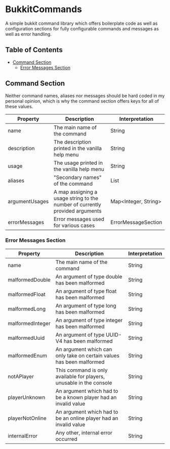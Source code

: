 <!-- This file is rendered by https://github.com/BlvckBytes/readme_helper -->

# BukkitCommands

A simple bukkit command library which offers boilerplate code as well as configuration sections
for fully configurable commands and messages as well as error handling.

## Table of Contents
- [Command Section](#command-section)
  - [Error Messages Section](#error-messages-section)

## Command Section

Neither command names, aliases nor messages should be hard coded in my personal opinion, which is why
the command section offers keys for all of these values.

| Property        | Description                                                                  | Interpretation       |
|-----------------|------------------------------------------------------------------------------|----------------------|
| name            | The main name of the command                                                 | String               |
| description     | The description printed in the vanilla help menu                             | String               |
| usage           | The usage printed in the vanilla help menu                                   | String               |
| aliases         | "Secondary names" of the command                                             | List<String>         |
| argumentUsages  | A map assigning a usage string to the number of currently provided arguments | Map<Integer, String> |
| errorMessages   | Error messages used for various cases                                        | ErrorMessageSection  |

### Error Messages Section

| Property          | Description                                                          | Interpretation |
|-------------------|----------------------------------------------------------------------|----------------|
| name              | The main name of the command                                         | String         |
| malformedDouble   | An argument of type double has been malformed                        | String         |
| malformedFloat    | An argument of type float has been malformed                         | String         |
| malformedLong     | An argument of type long has been malformed                          | String         |
| malformedInteger  | An argument of type integer has been malformed                       | String         |
| malformedUuid     | An argument of type UUID-V4 has been malformed                       | String         |
| malformedEnum     | An argument which can only take on certain values has been malformed | String         |
| notAPlayer        | This command is only available for players, unusable in the console  | String         |
| playerUnknown     | An argument which had to be a known player had an invalid value      | String         |
| playerNotOnline   | An argument which had to be an online player had an invalid value    | String         |
| internalError     | Any other, internal error occurred                                   | String         |
